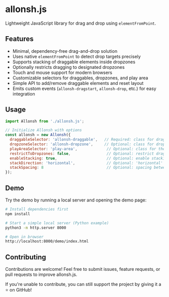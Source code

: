 # allonsh.js

Lightweight JavaScript library for drag and drop using `elementFromPoint`.

## Features

- Minimal, dependency-free drag-and-drop solution
- Uses native `elementFromPoint` to detect drop targets precisely
- Supports stacking of draggable elements inside dropzones
- Optionally restricts dragging to designated dropzones
- Touch and mouse support for modern browsers
- Customizable selectors for draggables, dropzones, and play area
- Simple API to add/remove draggable elements and reset layout
- Emits custom events (`allonsh-dragstart`, `allonsh-drop`, etc.) for easy integration

## Usage

```js
import Allonsh from './allonsh.js';

// Initialize Allonsh with options
const allonsh = new Allonsh({
  draggableSelector: 'allonsh-draggable',   // Required: class for draggable elements
  dropzoneSelector: 'allonsh-dropzone',     // Optional: class for dropzones
  playAreaSelector: 'play-area',             // Optional: class for the container area
  restrictToDropzones: false,                // Optional: restrict dragging to dropzones
  enableStacking: true,                      // Optional: enable stacking inside dropzones
  stackDirection: 'horizontal',              // Optional: 'horizontal' or 'vertical'
  stackSpacing: 8                            // Optional: spacing between stacked items (px)
});
```

## Demo

Try the demo by running a local server and opening the demo page:

```bash
# Install dependencies first
npm install

# Start a simple local server (Python example)
python3 -m http.server 8000

# Open in browser
http://localhost:8000/demo/index.html
```

## Contributing

Contributions are welcome! Feel free to submit issues, feature requests, or pull requests to improve allonsh.js.

If you're unable to contribute, you can still support the project by giving it a ⭐️ on GitHub!

